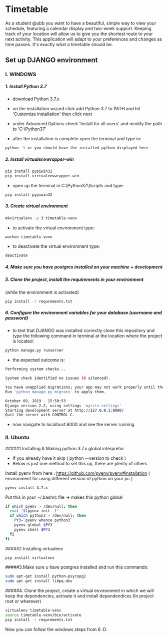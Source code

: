 # Timetable
As a student @ubb you want to have a beautiful, simple way to view your schedule, featuring a 
calendar display and two-week support. Keeping track of your location will allow us to give you 
the shortest route to your next activity. This application will adapt to your preferences and 
changes as time passes. It's exactly what a timetable should be.

## Set up DJANGO environment

### I. WINDOWS
##### 1. Install Python 3.7

  - download Python 3.7.x

  - on the installation wizard click add Python 3.7 to PATH and hit 'Customize Installation' then click next

  - under Advanced Options check 'Install for all users' and modify the path to 'C:\Python37'

  - after the installation is complete open the terminal and type in:

```bash
python -V => you should have the installed python displayed here
```

##### 2. Install virtualenvwrapper-win

```bash
pip install pypiwin32
pip install virtualenvwrapper-win
```

 - open up the terminal in C:\Python37\Scripts and type:

```bash
pip install pypiwin32
```


##### 3. Create virtual environment

```bash
mkvirtualenv -p 3 timetable-venv
```

 - to activate the virtual environment type:

```bash
workon timetable-venv
```

 - to deactivate the virtual environment type:

```bash
deactivate
```

##### 4. Make sure you have postgres installed on your machine + development

##### 5. Clone the project, install the requirements in your environment
(while the environment is activated)
```bash
pip install -r requrements.txt
```

##### 6. Configure the environment variables for your database (username and password)


 - to test that DJANGO was installed correctly clone this repository and type the following command in terminal at the location where the project is located:

```bash
python manage.py runserver
```

 - the expected outcome is:

```bash
Performing system checks...

System check identified no issues (0 silenced).

You have unapplied migrations; your app may not work properly until they are applied.
Run 'python manage.py migrate' to apply them.

October 09, 2019 - 15:50:53
Django version 2.2, using settings 'mysite.settings'
Starting development server at http://127.0.0.1:8000/
Quit the server with CONTROL-C.
```

 - now navigate to localhost:8000 and see the server running


### II. Ubuntu

#####1.Installing & Making python 3.7.x global interpretor
 - If you already have it skip ( python --version to check )
 - Below is just one method to set this up, there are plenty of others
 
 Install pyenv from here : https://github.com/pyenv/pyenv#installation ( environment for using different version of python on your pc )
 ```bash
 pyenv install 3.7.x
```

Put this in your ~/.bashrc file -> makes this python global

```bash
if which pyenv > /dev/null; then
  eval "$(pyenv init -)"
  if which python3 > /dev/null; then
    PY3=`pyenv whence python3`
    pyenv global $PY3
    pyenv shell $PY3
  fi
fi
```

#####2.Installing virtualenv

```bash
pip install virtualenv
```

#####3.Make sure u have postgres installed and run this commands:

```bash
sudo apt-get install python-psycopg2
sudo apt-get install libpq-dev
```

#####4. Clone the project, create a virtual environment in which we will keep the dependencies, activate it and install dependendices
(In project root or wherever)
```bash
virtualenv timetable-venv
source timetable-venv/bin/activate
pip install -r requrements.txt
```

Now you can follow the windows steps from 6 :D.